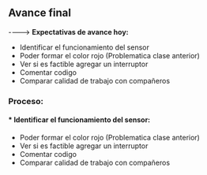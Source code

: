 ## Avance final
----> **Expectativas de avance hoy:**
* Identificar el funcionamiento del sensor
* Poder formar el color rojo (Problematica clase anterior)
* Ver si es factible agregar un interruptor
* Comentar codigo
* Comparar calidad de trabajo con compañeros

### Proceso:

#### * Identificar el funcionamiento del sensor:

* Poder formar el color rojo (Problematica clase anterior)
* Ver si es factible agregar un interruptor
* Comentar codigo
* Comparar calidad de trabajo con compañeros
 

